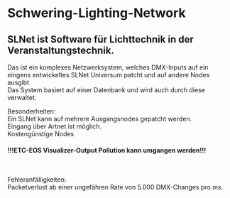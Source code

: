 # Schwering-Lighting-Network
<h2>SLNet ist Software für Lichttechnik in der Veranstaltungstechnik.</h2>

<p>
Das ist ein komplexes Netzwerksystem, welches DMX-Inputs auf ein eingens entwickeltes SLNet Universum patcht und auf andere Nodes ausgibt.<br>
Das System basiert auf einer Datenbank und wird auch durch diese verwaltet.<br>
</p>

<p>
Besonderheiten:<br>
Ein SLNet kann auf mehrere Ausgangsnodes gepatcht werden.<br>
Eingang über Artnet ist möglich.<br>
Kostengünstige Nodes<br>
<h4><b>!!!ETC-EOS Visualizer-Output Pollution kann umgangen werden!!!</b></h4><br>
</p>

<p>
Fehleranfälligkeiten:<br>
Packetverlust ab einer ungefähren Rate von 5.000 DMX-Changes pro ms.<br>
</p>
